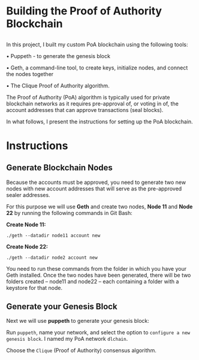 # Building the Proof of Authority Blockchain
 
 ## 
 In this project, I built my custom PoA blockchain using the following tools:

•  Puppeth - to generate the genesis block

•  Geth, a command-line tool, to create keys, initialize nodes, and connect the nodes together

•  The Clique Proof of Authority algorithm.

The Proof of Authority (PoA) algorithm is typically used for private blockchain networks as it requires pre-approval of, or voting in of, the account addresses that can approve transactions (seal blocks).

In what follows, I present the instructions for setting up the PoA blockchain.

# Instructions

## Generate Blockchain Nodes
Because the accounts must be approved, you need to generate two new nodes with new account addresses that will serve as the pre-approved sealer addresses.

For this purpose we will use **Geth** and create two nodes, **Node 11** and **Node 22** by running the following commands in Git Bash:

**Create Node 11:**

`./geth --datadir node11 account new`

**Create Node 22:**

`./geth --datadir node2 account new`

You need to run these commands from the folder in which you have your Geth installed. Once the two nodes have been generated, there will be two folders created – node11 and node22 – each containing a folder with a keystore for that node.

## Generate your Genesis Block
Next we will use **puppeth** to generate your genesis block:

Run `puppeth`, name your network, and select the option to `configure a new genesis block`. I named my PoA network `dlchain`.

Choose the `Clique` (Proof of Authority) consensus algorithm.

